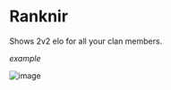 # Ranknir
Shows 2v2 elo for all your clan members.

*example*

![image](https://user-images.githubusercontent.com/74303221/171192256-764ecb38-582b-47bf-af96-3f05feb57ba1.png)

